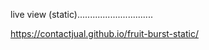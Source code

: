 live view (static)..............................

https://contactjual.github.io/fruit-burst-static/
